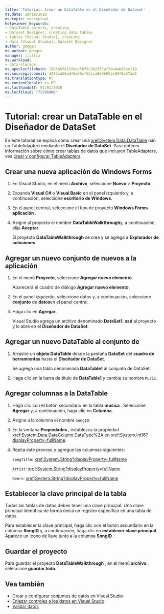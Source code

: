 ```yaml
---
title: 'Tutorial: Crear un DataTable en el Diseñador de Dataset'
ms.date: 10/19/2016
ms.topic: conceptual
helpviewer_keywords:
- DataTable objects, creating
- Dataset Designer, creating data tables
- tables [Visual Studio], creating
- data [Visual Studio], Dataset Designer
author: ghogen
ms.author: ghogen
manager: jillfra
ms.workload:
- data-storage
ms.openlocfilehash: 1526a5f4137ece5b76c282255af3da4ab20ac119
ms.sourcegitcommit: d233ca00ad45e50cf62cca0d0b95dc69f0a87ad6
ms.translationtype: MT
ms.contentlocale: es-ES
ms.lasthandoff: 01/01/2020
ms.locfileid: "75586008"
---
```

# <a name="walkthrough-create-a-datatable-in-the-dataset-designer"></a>Tutorial: crear un DataTable en el Diseñador de DataSet

En este tutorial se explica cómo crear una <xref:System.Data.DataTable> (sin un TableAdapter) mediante el **Diseñador de DataSet**. Para obtener información sobre cómo crear tablas de datos que incluyen TableAdapters, vea [crear y configurar TableAdapters](../data-tools/create-and-configure-tableadapters.md).

## <a name="create-a-new-windows-forms-application"></a>Crear una nueva aplicación de Windows Forms

1. En Visual Studio, en el menú **Archivo**, seleccione **Nuevo** > **Proyecto**.

2. Expanda **Visual C#**  o **Visual Basic** en el panel izquierdo y, a continuación, seleccione **escritorio de Windows**.

3. En el panel central, seleccione el tipo de proyecto **Windows Forms aplicación** .

4. Asigne al proyecto el nombre **DataTableWalkthrough**y, a continuación, elija **Aceptar**.

     El proyecto **DataTableWalkthrough** se crea y se agrega a **Explorador de soluciones**.

## <a name="add-a-new-dataset-to-the-application"></a>Agregar un nuevo conjunto de nuevos a la aplicación

1. En el menú **Proyecto**, seleccione **Agregar nuevo elemento**.

     Aparecerá el cuadro de diálogo **Agregar nuevo elemento**.

2. En el panel izquierdo, seleccione datos y, a continuación, seleccione **conjunto** de **datos**en el panel central.

3. Haga clic en **Agregar**.

     Visual Studio agrega un archivo denominado **DataSet1. xsd** al proyecto y lo abre en el **Diseñador de DataSet**.

## <a name="add-a-new-datatable-to-the-dataset"></a>Agregar un nuevo DataTable al conjunto de

1. Arrastre un **objeto DataTable** desde la pestaña **DataSet** del **cuadro de herramientas** hasta el **Diseñador de DataSet**.

     Se agrega una tabla denominada **DataTable1** al conjunto de DataSet.

2. Haga clic en la barra de título de **DataTable1** y cambie su nombre `Music`.

## <a name="add-columns-to-the-datatable"></a>Agregar columnas a la DataTable

1. Haga clic con el botón secundario en la tabla **música** . Seleccione **Agregar** y, a continuación, haga clic en **Columna**.

2. Asigne a la columna el nombre `SongID`.

3. En la ventana **Propiedades** , establezca la propiedad <xref:System.Data.DataColumn.DataType%2A> en <xref:System.Int16?displayProperty=fullName>.

4. Repita este proceso y agregue las columnas siguientes:

     `SongTitle`: <xref:System.String?displayProperty=fullName>

     `Artist`: <xref:System.String?displayProperty=fullName>

     `Genre`: <xref:System.String?displayProperty=fullName>

## <a name="set-the-primary-key-for-the-table"></a>Establecer la clave principal de la tabla

Todas las tablas de datos deben tener una clave principal. Una clave principal identifica de forma única un registro específico en una tabla de datos.

Para establecer la clave principal, haga clic con el botón secundario en la columna **SongID** y, a continuación, haga clic en **establecer clave principal**. Aparece un icono de llave junto a la columna **SongID** .

## <a name="save-your-project"></a>Guardar el proyecto

Para guardar el proyecto **DataTableWalkthrough** , en el menú **archivo** , seleccione **guardar todo**.

## <a name="see-also"></a>Vea también

- [Crear y configurar conjuntos de datos en Visual Studio](../data-tools/create-and-configure-datasets-in-visual-studio.md)
- [Enlazar controles a los datos en Visual Studio](../data-tools/bind-controls-to-data-in-visual-studio.md)
- [Validar datos](../data-tools/validate-data-in-datasets.md)
